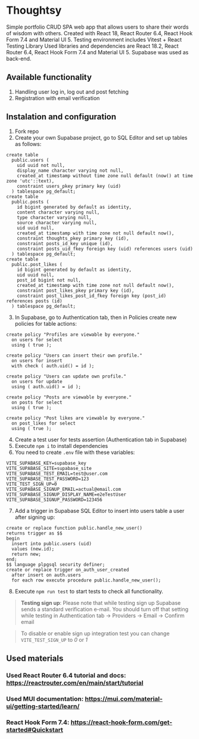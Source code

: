 # Thoughtsy

Simple portfolio CRUD SPA web app that allows users to share their words of wisdom with others.
Created with React 18, React Router 6.4, React Hook Form 7.4 and Material UI 5.
Testing environment includes Vitest + React Testing Library
Used libraries and dependencies are React 18.2, React Router 6.4, React Hook Form 7.4 and Material UI 5.
Supabase was used as back-end.

## Available functionality

1. Handling user log in, log out and post fetching
2. Registration with email verification

## Instalation and configuration

1. Fork repo
2. Create your own Supabase project, go to SQL Editor and set up tables as follows:

```
create table
  public.users (
    uid uuid not null,
    display_name character varying not null,
    created_at timestamp without time zone null default (now() at time zone 'utc'::text),
    constraint users_pkey primary key (uid)
  ) tablespace pg_default;
create table
  public.posts (
    id bigint generated by default as identity,
    content character varying null,
    type character varying null,
    source character varying null,
    uid uuid null,
    created_at timestamp with time zone not null default now(),
    constraint thoughts_pkey primary key (id),
    constraint posts_id_key unique (id),
    constraint posts_uid_fkey foreign key (uid) references users (uid)
  ) tablespace pg_default;
create table
  public.post_likes (
    id bigint generated by default as identity,
    uid uuid null,
    post_id bigint not null,
    created_at timestamp with time zone not null default now(),
    constraint post_likes_pkey primary key (id),
    constraint post_likes_post_id_fkey foreign key (post_id) references posts (id)
  ) tablespace pg_default;
```

3. In Supabase, go to Authentication tab, then in Policies create new policies for table actions:

```
create policy "Profiles are viewable by everyone."
  on users for select
  using ( true );

create policy "Users can insert their own profile."
  on users for insert
  with check ( auth.uid() = id );

create policy "Users can update own profile."
  on users for update
  using ( auth.uid() = id );

create policy "Posts are viewable by everyone."
  on posts for select
  using ( true );

create policy "Post likes are viewable by everyone."
  on post_likes for select
  using ( true );
```

4. Create a test user for tests assertion (Authentication tab in Supabase)
5. Execute `npm i` to install dependencies
6. You need to create `.env` file with these variables:

```
VITE_SUPABASE_KEY=supabase_key
VITE_SUPABASE_SITE=supabase_site
VITE_SUPABASE_TEST_EMAIL=test@user.com
VITE_SUPABASE_TEST_PASSWORD=123
VITE_TEST_SIGN_UP=0
VITE_SUPABASE_SIGNUP_EMAIL=actual@email.com
VITE_SUPABASE_SIGNUP_DISPLAY_NAME=e2eTestUser
VITE_SUPABASE_SIGNUP_PASSWORD=123456
```

7. Add a trigger in Supabase SQL Editor to insert into users table a user after signing up:

```
create or replace function public.handle_new_user()
returns trigger as $$
begin
  insert into public.users (uid)
  values (new.id);
  return new;
end;
$$ language plpgsql security definer;
create or replace trigger on_auth_user_created
  after insert on auth.users
  for each row execute procedure public.handle_new_user();
```

8. Execute `npm run test` to start tests to check all functionality.

> **Testing sign up**: Please note that while testing sign up Supabase sends a standard verification e-mail.
> You should turn off that setting while testing in Authentication tab -> Providers -> Email -> Confirm email

> To disable or enable sign up integration test you can change `VITE_TEST_SIGN_UP` to _0_ or _1_

## Used materials

### Used React Router 6.4 tutorial and docs: https://reactrouter.com/en/main/start/tutorial

### Used MUI documentation: https://mui.com/material-ui/getting-started/learn/

### React Hook Form 7.4: https://react-hook-form.com/get-started#Quickstart
